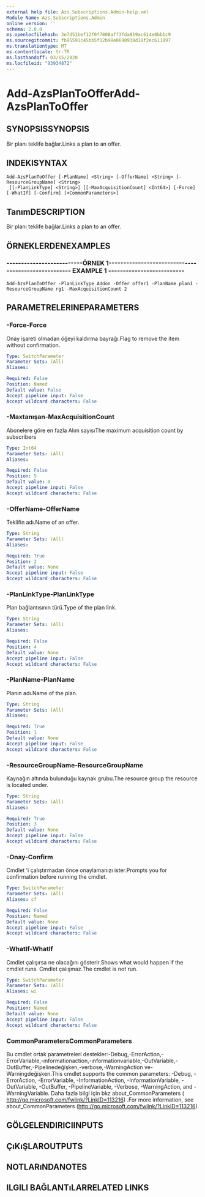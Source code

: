 ```yaml
---
external help file: Azs.Subscriptions.Admin-help.xml
Module Name: Azs.Subscriptions.Admin
online version: ''
schema: 2.0.0
ms.openlocfilehash: 3e7d51bef12f0f7808aff3fda819ac614e0bb1c9
ms.sourcegitcommit: fb95591c45bb5f12b98e0690938d18f2ec611897
ms.translationtype: MT
ms.contentlocale: tr-TR
ms.lasthandoff: 03/15/2020
ms.locfileid: "93934872"
---
```

# <span data-ttu-id="07e8c-101">Add-AzsPlanToOffer</span><span class="sxs-lookup"><span data-stu-id="07e8c-101">Add-AzsPlanToOffer</span></span>

## <span data-ttu-id="07e8c-102">SYNOPSIS</span><span class="sxs-lookup"><span data-stu-id="07e8c-102">SYNOPSIS</span></span>
<span data-ttu-id="07e8c-103">Bir planı teklife bağlar.</span><span class="sxs-lookup"><span data-stu-id="07e8c-103">Links a plan to an offer.</span></span>

## <span data-ttu-id="07e8c-104">INDEKI</span><span class="sxs-lookup"><span data-stu-id="07e8c-104">SYNTAX</span></span>

```
Add-AzsPlanToOffer [-PlanName] <String> [-OfferName] <String> [-ResourceGroupName] <String>
 [[-PlanLinkType] <String>] [[-MaxAcquisitionCount] <Int64>] [-Force] [-WhatIf] [-Confirm] [<CommonParameters>]
```

## <span data-ttu-id="07e8c-105">Tanım</span><span class="sxs-lookup"><span data-stu-id="07e8c-105">DESCRIPTION</span></span>
<span data-ttu-id="07e8c-106">Bir planı teklife bağlar.</span><span class="sxs-lookup"><span data-stu-id="07e8c-106">Links a plan to an offer.</span></span>

## <span data-ttu-id="07e8c-107">ÖRNEKLERDEN</span><span class="sxs-lookup"><span data-stu-id="07e8c-107">EXAMPLES</span></span>

### <span data-ttu-id="07e8c-108">--------------------------ÖRNEK 1--------------------------</span><span class="sxs-lookup"><span data-stu-id="07e8c-108">-------------------------- EXAMPLE 1 --------------------------</span></span>
```
Add-AzsPlanToOffer -PlanLinkType Addon -Offer offer1 -PlanName plan1 -ResourceGroupName rg1 -MaxAcquisitionCount 2
```

## <span data-ttu-id="07e8c-109">PARAMETRELERINE</span><span class="sxs-lookup"><span data-stu-id="07e8c-109">PARAMETERS</span></span>

### <span data-ttu-id="07e8c-110">-Force</span><span class="sxs-lookup"><span data-stu-id="07e8c-110">-Force</span></span>
<span data-ttu-id="07e8c-111">Onay işareti olmadan öğeyi kaldırma bayrağı.</span><span class="sxs-lookup"><span data-stu-id="07e8c-111">Flag to remove the item without confirmation.</span></span>

```yaml
Type: SwitchParameter
Parameter Sets: (All)
Aliases: 

Required: False
Position: Named
Default value: False
Accept pipeline input: False
Accept wildcard characters: False
```

### <span data-ttu-id="07e8c-112">-Maxtanışan</span><span class="sxs-lookup"><span data-stu-id="07e8c-112">-MaxAcquisitionCount</span></span>
<span data-ttu-id="07e8c-113">Abonelere göre en fazla Alım sayısı</span><span class="sxs-lookup"><span data-stu-id="07e8c-113">The maximum acquisition count by subscribers</span></span>

```yaml
Type: Int64
Parameter Sets: (All)
Aliases: 

Required: False
Position: 5
Default value: 0
Accept pipeline input: False
Accept wildcard characters: False
```

### <span data-ttu-id="07e8c-114">-OfferName</span><span class="sxs-lookup"><span data-stu-id="07e8c-114">-OfferName</span></span>
<span data-ttu-id="07e8c-115">Teklifin adı.</span><span class="sxs-lookup"><span data-stu-id="07e8c-115">Name of an offer.</span></span>

```yaml
Type: String
Parameter Sets: (All)
Aliases: 

Required: True
Position: 2
Default value: None
Accept pipeline input: False
Accept wildcard characters: False
```

### <span data-ttu-id="07e8c-116">-PlanLinkType</span><span class="sxs-lookup"><span data-stu-id="07e8c-116">-PlanLinkType</span></span>
<span data-ttu-id="07e8c-117">Plan bağlantısının türü.</span><span class="sxs-lookup"><span data-stu-id="07e8c-117">Type of the plan link.</span></span>

```yaml
Type: String
Parameter Sets: (All)
Aliases: 

Required: False
Position: 4
Default value: None
Accept pipeline input: False
Accept wildcard characters: False
```

### <span data-ttu-id="07e8c-118">-PlanName</span><span class="sxs-lookup"><span data-stu-id="07e8c-118">-PlanName</span></span>
<span data-ttu-id="07e8c-119">Planın adı.</span><span class="sxs-lookup"><span data-stu-id="07e8c-119">Name of the plan.</span></span>

```yaml
Type: String
Parameter Sets: (All)
Aliases: 

Required: True
Position: 1
Default value: None
Accept pipeline input: False
Accept wildcard characters: False
```

### <span data-ttu-id="07e8c-120">-ResourceGroupName</span><span class="sxs-lookup"><span data-stu-id="07e8c-120">-ResourceGroupName</span></span>
<span data-ttu-id="07e8c-121">Kaynağın altında bulunduğu kaynak grubu.</span><span class="sxs-lookup"><span data-stu-id="07e8c-121">The resource group the resource is located under.</span></span>

```yaml
Type: String
Parameter Sets: (All)
Aliases: 

Required: True
Position: 3
Default value: None
Accept pipeline input: False
Accept wildcard characters: False
```

### <span data-ttu-id="07e8c-122">-Onay</span><span class="sxs-lookup"><span data-stu-id="07e8c-122">-Confirm</span></span>
<span data-ttu-id="07e8c-123">Cmdlet 'i çalıştırmadan önce onaylamanızı ister.</span><span class="sxs-lookup"><span data-stu-id="07e8c-123">Prompts you for confirmation before running the cmdlet.</span></span>

```yaml
Type: SwitchParameter
Parameter Sets: (All)
Aliases: cf

Required: False
Position: Named
Default value: None
Accept pipeline input: False
Accept wildcard characters: False
```

### <span data-ttu-id="07e8c-124">-WhatIf</span><span class="sxs-lookup"><span data-stu-id="07e8c-124">-WhatIf</span></span>
<span data-ttu-id="07e8c-125">Cmdlet çalışırsa ne olacağını gösterir.</span><span class="sxs-lookup"><span data-stu-id="07e8c-125">Shows what would happen if the cmdlet runs.</span></span>
<span data-ttu-id="07e8c-126">Cmdlet çalışmaz.</span><span class="sxs-lookup"><span data-stu-id="07e8c-126">The cmdlet is not run.</span></span>

```yaml
Type: SwitchParameter
Parameter Sets: (All)
Aliases: wi

Required: False
Position: Named
Default value: None
Accept pipeline input: False
Accept wildcard characters: False
```

### <span data-ttu-id="07e8c-127">CommonParameters</span><span class="sxs-lookup"><span data-stu-id="07e8c-127">CommonParameters</span></span>
<span data-ttu-id="07e8c-128">Bu cmdlet ortak parametreleri destekler:-Debug,-ErrorAction,-ErrorVariable,-ınformationaction,-ınformationvariable,-OutVariable,-OutBuffer,-Pipelinedeğişken,-verbose,-WarningAction ve-Warningdeğişken.</span><span class="sxs-lookup"><span data-stu-id="07e8c-128">This cmdlet supports the common parameters: -Debug, -ErrorAction, -ErrorVariable, -InformationAction, -InformationVariable, -OutVariable, -OutBuffer, -PipelineVariable, -Verbose, -WarningAction, and -WarningVariable.</span></span> <span data-ttu-id="07e8c-129">Daha fazla bilgi için bkz about_CommonParameters ( http://go.microsoft.com/fwlink/?LinkID=113216) .</span><span class="sxs-lookup"><span data-stu-id="07e8c-129">For more information, see about_CommonParameters (http://go.microsoft.com/fwlink/?LinkID=113216).</span></span>

## <span data-ttu-id="07e8c-130">GÖLGELENDIRICI</span><span class="sxs-lookup"><span data-stu-id="07e8c-130">INPUTS</span></span>

## <span data-ttu-id="07e8c-131">ÇıKıŞLAR</span><span class="sxs-lookup"><span data-stu-id="07e8c-131">OUTPUTS</span></span>

## <span data-ttu-id="07e8c-132">NOTLARıNDA</span><span class="sxs-lookup"><span data-stu-id="07e8c-132">NOTES</span></span>

## <span data-ttu-id="07e8c-133">ILGILI BAĞLANTıLAR</span><span class="sxs-lookup"><span data-stu-id="07e8c-133">RELATED LINKS</span></span>

